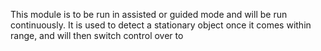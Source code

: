 This module is to be run in assisted or guided mode and will be run continuously. It is used to detect a stationary object once it comes within range, and will then switch control over to   